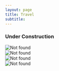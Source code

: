 ```yaml
---
layout: page
title: Travel
subtitle:
---
```

### Under Construction
<div id="slideshow">
	<div class="slide-wrapper">
		<div class="slide">
			<img src="{{ 'assets/img/tennis.jpeg' | relative_url }}" alt="Not found" />
		</div>
		<div class="slide">
			<img src="{{ 'assets/img/tennis.jpeg' | relative_url }}" alt="Not found" />
		</div>
		<div class="slide">
			<img src="{{ 'assets/img/tennis.jpeg' | relative_url }}" alt="Not found" />
		</div>
		<div class="slide">
			<img src="{{ 'assets/img/tennis.jpeg' | relative_url }}" alt="Not found" />
		</div>
	</div>
</div>